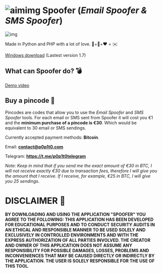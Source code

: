 # ![aimimg](https://github.com/p0p1t0/Spoofer/assets/148875004/f3edb3ef-1daf-4351-8af4-1e2633326fa2) Spoofer (*Email Spoofer & SMS Spoofer*)

![img](https://github.com/p0p1t0/Spoofer/assets/148875004/54934652-39a1-4a6d-9319-d4f069f945f6)

Made in Python and PHP with a lot of love. 🐍+🐘+❤️ = ✉️

[Windows download](https://p0p1t0.com/Spoofer.rar) (Lastest version 1.7)

## What can Spoofer do? 💣

[Demo video](https://www.youtube.com/watch?v=vJpsnPvZOxE)

 ## Buy a pincode 🔑
 
Pincodes are codes that allow you to use the *Email Spoofer* and *SMS Spoofer* tools. For each email or SMS sent from Spoofer it will cost you €1 and the **minimum purchase of a pincode is €30**. Which would be equivalent to 30 email or SMS sendings.

Currently accepted payment methods: **Bitcoin**.

Email: **contact@p0p1t0.com**

Telegram: **https://t.me/p0p1t0telegram**

*Note: Keep in mind that if you send me the exact amount of €30 in BTC, I will not receive exactly €30 due to transaction fees, therefore I will give you the amount that I receive. If I receive, for example, €25 in BTC, I will give you 25 sendings*.


# DISCLAIMER 📜

 **BY DOWNLOADING AND USING THE APPLICATION "SPOOFER" YOU AGREE TO THE FOLLOWING: THIS APPLICATION HAS BEEN DEVELOPED FOR EDUCATIONAL PURPOSES AND TO CONDUCT SECURITY AUDITS IN AN ETHICAL AND RESPONSIBLE MANNER TO BE USED SOLELY AND EXCLUSIVELY IN CONTROLLED ENVIRONMENTS AND WITH THE EXPRESS AUTHORIZATION OF ALL PARTIES INVOLVED. THE CREATOR AND OWNER OF THIS APPLICATION DOES NOT ASSUME ANY RESPONSIBILITY FOR POSSIBLE DAMAGES, LOSSES, PROBLEMS AND INCONVENIENCES THAT MAY BE CAUSED DIRECTLY OR INDIRECTLY BY THE APPLICATION. THE USER IS SOLELY RESPONSIBLE FOR THE USE OF THIS TOOL**.
